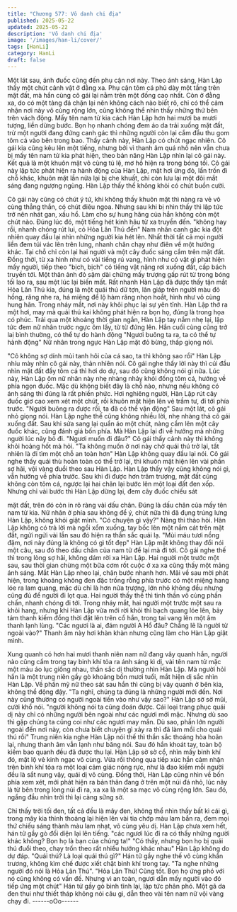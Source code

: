 ```yaml
---
title: "Chương 577: Vô danh chi địa"
published: 2025-05-22
updated: 2025-05-22
description: 'Vô danh chi địa'
image: '/images/han-li/cover/'
tags: [HanLi]
category: HanLi
draft: false
---
```


Một lát sau, ánh đuốc cũng đến phụ cận nơi này.
Theo ánh sáng, Hàn Lập thấy một chút cảnh vật ở đằng xa.
Phụ cận tôm cá phủ dày một tầng trên mặt đất, mà hắn cùng cô
gái lại nằm trên một đống cao nhất.
Còn ở đằng xa, do có một tảng đá chặn lại nên không cách nào
biết rõ, chỉ có thể cảm nhận nơi này vô cùng rộng lớn, cũng không
thể nhìn thấy những thứ bên trên vách động.
Mấy tên nam tử kia cách Hàn Lập hơn hai mươi ba mươi tượng,
liền dừng bước.
Bọn họ nhanh chóng đem áo da trải xuống mặt đất, trừ một người
đang đứng canh gác thì những người còn lại cắm đầu thu gom
tôm cá vào bên trong bao.
Thấy cảnh này, Hàn Lập có chút ngạc nhiên.
Cô gái kia cũng kêu lên một tiếng, nhưng bởi vì thanh âm quá nhỏ
nên vẫn chưa bị mấy tên nam tử kia phát hiện, theo bản năng
Hàn Lập nhìn lại cô gái này.
Kết quả là một khuôn mặt vô cùng tú lệ, mơ hồ hiện ra trong bóng
tối.
Cô gái này lập tức phát hiện ra hành động của Hàn Lập, mặt hơi
ửng đỏ, lẩn trốn đi chỗ khác, khuôn mặt lần nữa lại bị che khuất,
chỉ còn lưu lại một đôi mắt sáng đang ngượng ngùng.
Hàn Lập thấy thế không khỏi có chút buồn cười.

Cô gái này cũng có chút ý tứ, khi không thấy khuôn mặt thì nàng
ra vẻ vô cùng thẳng thắn, có chút điêu ngoa. Nhưng sau khi bị
nhìn thấy thì lập tức trở nên nhát gan, xấu hổ.
Làm cho sự hung hăng của hắn không còn một chút nào.
Đúng lúc đó, một tiếng hét kinh hãu từ xa truyền đến.
"không hay rồi, nhanh chóng rút lui, có Hỏa Lân Thú đến" Nam
nhân canh gác kia đột nhiên quay đầu lại nhìn những người kia
hét lên.
Nhất thời tất cả mọi người liền đem túi vác lên trên lưng, nhanh
chân chạy như điên về một hướng khác. Tại chỗ chỉ còn lại hai
người và một cây đuốc sáng cắm trên mặt đất.
Đồng thời, từ xa hình như có vài tiếng rú vang, hình như có vật gì
phát hiện mấy người, tiếp theo
"bịch, bịch" có tiếng vật nặng rơi xuống đất, cấp bách truyền tới.
Một thân ảnh đỏ sậm dài chừng mấy trượng gấp rút từ trong bóng
tối lao ra, sau một lúc lại biến mất.
Rất nhanh Hàn Lập đã được thấy tận mắt Hỏa Lân Thú kia, đúng
là một quái thú dữ tợn, lân giáp trên người màu đỏ hồng, răng
nhe ra, há miệng để lộ hàm răng nhọn hoắt, hình như vô cùng
hung hãn.
Trong nháy mắt, nơi này khôi phục lại sự yên tĩnh.
Hàn Lập thở ra một hơi, may mà quái thú kai không phát hiện ra
bọn họ, đúng là trong họa có phúc.
Trải qua một khoảng thời gian ngắn, Hàn Lập tay nắm nhẹ lại, lập
tức đem nữ nhân trước ngực ôm lấy, từ từ đứng lên.
Hắn cuối cùng cũng trở laị bình thường, có thể tự do hành động
"Ngươi buông ta ra, ta có thể tự hành động" Nữ nhân trong ngực
Hàn Lập mặt đỏ bừng, thấp giọng nói.

"Cô không sợ dính mùi tanh hôi của cá sao, ta thì không sao rồi"
Hàn Lập nhíu mày nhìn cô gái này, thản nhiên nói.
Cô gái nghe thấy lời này thì cúi đầu nhìn mặt đất đầy tôm cá thì
hơi do dự, sau đó cũng không nói gì nữa.
Lúc này, Hàn Lập ôm nữ nhân này nhẹ nhàng nhảy khỏi đống tôm
cá, hướng về phía ngọn đuốc.
Mặc dù không biết đây là chỗ nào, nhưng nếu không có ánh sáng
thì đúng là rất phiền phức.
Hơi nghiêng người, Hàn Lập rút cây đuốc giơ cao xem xét một
chút, rồi khuôn mặt hiện lên vẻ trầm tư, đi tới phía trước.
"Người buông ra được rồi, ta đã có thể vận động" Sau một lát, cô
gái nhỏ giọng nói.
Hàn Lập nghe thế cũng không nhiều lời, nhẹ nhàng thả cô gái
xuống đất. Sau khi sửa sang lại quần áo một chút, nàng cầm lên
một cây đuốc khác, cũng đánh giá bốn phía.
Mà Hàn Lập lại đi về hướng mà những người lúc nãy bỏ đi.
"Ngươi muốn đi đâu?" Cô gái thấy cảnh này thì không khỏi hoảng
hốt mà hỏi.
"Ta không muốn ở nơi này chờ quái thú trở lại, tất nhiên là đi tìm
một chỗ an toàn hơn" Hàn Lập không quay đầu lại nói.
Cô gái nghe thấy quái thù hoàn toàn có thể trở lại, thì khuôn mặt
hiện lên vài phần sợ hãi, vội vàng đuổi theo sau Hàn Lập.
Hàn Lập thấy vậy cũng không nói gì, vẫn hướng về phía trước.
Sau khi đi được hơn trăm trượng, mặt đất cũng không còn tôm
cá, ngược lại hai chân lại bước lên một loại đất đen xốp.
Nhưng chỉ vài bước thì Hàn Lập dừng lại, đem cây đuốc chiếu sát

mặt đất, trên đó còn in rõ ràng vài dấu chân.
Đúng là dấu chân của mấy tên nam tử kia.
Nữ nhân ở phía sau không để ý, chút nữa thì đã đụng trúng lưng
Hàn Lập, không khỏi giật mình.
"Có chuyện gì vậy?" Nàng thì thào hỏi.
Hàn Lập không có trả lời mà ngồi xổm xuống, tay bốc lên một
nắm cát trên mặt đất, ngửi ngửi vài lần sau đó hiện ra thần sắc
quái lạ.
"Mùi máu tươi nồng đậm, nơi này đúng là không có gì tốt đẹp"
Hàn Lập mặt không thay đổi nói một câu, sau đó theo dấu chân
của nam tử để lại mà đi tới.
Cô gái nghe thế thì trong lòng sợ hãi, không dám rời xa Hàn Lập.
Hai người một trước một sau, sau thời gian chừng một bữa cơm
rốt cuộc ở xa xa cũng thấy một mảng ánh sáng.
Mắt Hàn Lập nheo lại, chân bước nhanh hơn.
Mãi về sau mời phát hiện, trong khoảng không đen đặc trống rỗng
phía trước có một miệng hang lóe ra lam quang, mặc dù chỉ là
hơn nửa trượng, lớn nhỏ không đều nhưng cũng đủ để người đi
lọt qua.
Hai người thấy thế thì tinh thần vô cùng phấn chấn, nhanh chóng
đi tới.
Trong nháy mắt, hai người một trước một sau ra khỏi hang,
nhưng khi Hàn Lập vừa mới rời khỏi thì bạch quang lóe lên, bảy
tám thanh kiếm đồng thời đặt lên trên cổ hắn, trong tai vang lên
một âm thanh lạnh lùng.
"Các ngươi là ai, đám người A Hổ đâu? Chẳng lẽ là người từ
ngoài vào?" Thanh âm này hơi khàn khàn nhưng cũng làm cho
Hàn Lập giật mình.

Xung quanh có hơn hai mươi thanh niên nam nữ đang vây quanh
hắn, người nào cũng cầm trong tay binh khí tỏa ra ánh sáng kì dị,
vài tên nam tử mặc một màu áo lục giống nhau, thần sắc dị
thường nhìn Hàn Lập.
Mà người hỏi hắn là một trung niên gầy gò khoảng bốn mươi tuổi,
mắt hiện dị sắc nhìn Hàn Lập.
Về phần mỹ nữ theo sát sau hắn thì cũng bị vây quanh ở bên kia,
không thể động đậy.
"Ta nghĩ, chúng ta đúng là những người mới đến. Nơi này cũng
thường có người ngoài tiến vào như vậy sao?" Hàn Lập sờ sờ
mũi, cười khổ nói.
"người không nói ta cũng đoán được. Cái loại trang phục quái dị
này chỉ có những người bên ngoài như các ngươi mới mặc.
Nhưng dù sao thì gặp chúng ta cũng coi như các ngươi may mắn.
Dù sao, phần lớn người ngoài đến nơi này, còn chưa biết chuyện
gì xảy ra thì đã làm mồi cho quái thú rồi" Trung niên kia nghe Hàn
Lập nói thế thì thần sắc thoáng hòa hoãn lại, nhưng thanh âm vẫn
lạnh như băng nói.
Sau đó hắn khoát tay, toàn bộ kiếm bao quanh đều đã được thu
lại.
Hàn Lập sờ sờ cổ, nhìn mấy binh khí đó, mặt lộ vẻ kinh ngạc vô
cùng.
Vừa rồi thông qua tiếp xúc hắn cảm nhận trên binh khí tỏa ra một
loại cảm giác nóng rực, như là đao kiếm mỗi người đều là sắt
nung vậy, quái dị vô cùng.
Đồng thời, Hàn Lập cũng nhìn về bốn phía xem xét, mới phát hiện
ra bản thân đang ở trên một núi đá nhỏ, lúc nãy là từ bên trong
lòng núi đi ra, xa xa là một sa mạc vô cùng rộng lớn.
Sau đó, ngẩng đầu nhìn trời thì lại càng sững sờ.

Chỉ thấy trời tối đen, tất cả đều là mây đen, không thể nhìn thấy
bất kì cái gì, trong mây kia thỉnh thoảng lại hiện lên vài tia chớp
màu lam bắn ra, đem mọi thứ chiếu sáng thành màu lam nhạt, vô
cùng yêu dị.
Hàn Lập chưa xem hết, hán tử gầy gò đối diện lại lên tiếng.
"các ngươi lúc đi ra có thấy những người khác không? Bọn họ là
bạn của chúng ta!"
"Có thấy, nhưng bọn họ bị quái thú đuổi theo, chạy trốn theo rất
nhiều hướng khác nhau" Hàn Lập không do dự đáp.
"Quái thú? Là loại quái thú gì?" Hán tử gầy nghe thế vô cùng
khẩn trương, không kìm chế được xiết chặt binh khí trong tay.
"Ta nghe những người đó nói là Hỏa Lân Thú".
"Hỏa Lân Thú! Cũng tốt. Bọn họ ứng phó với nó cũng không có
vấn đề. Nhưng vì an toàn, ngươi dẫn mấy người vào đó tiếp ứng
một chút" Hán tử gầy gò bình tĩnh lại, lập tức phân phó.
Một gã da đen thui như thiết tháp không nói câu gì, dẫn theo vài
tên nam nữ vội vàng chạy đi.
------oOo------
